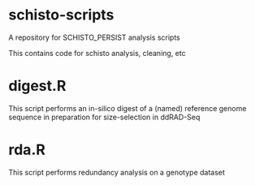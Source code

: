 # schisto-scripts
A repository for SCHISTO_PERSIST analysis scripts

This contains code for schisto analysis, cleaning, etc

# digest.R
This script performs an in-silico digest of a (named) reference genome sequence in preparation for size-selection in ddRAD-Seq

# rda.R
This script performs redundancy analysis on a genotype dataset
